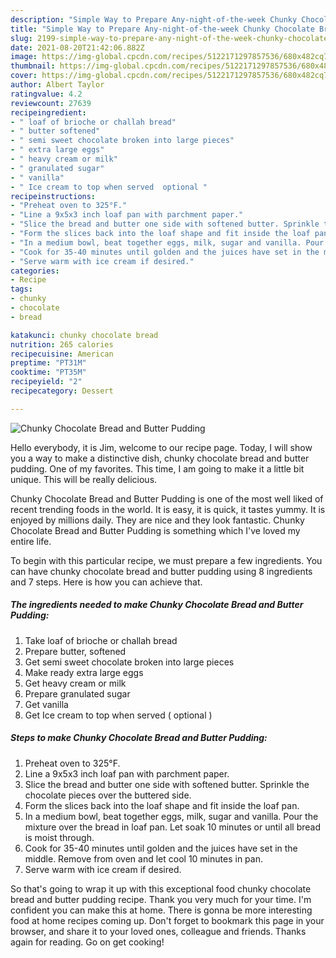 ```yaml
---
description: "Simple Way to Prepare Any-night-of-the-week Chunky Chocolate Bread and Butter Pudding"
title: "Simple Way to Prepare Any-night-of-the-week Chunky Chocolate Bread and Butter Pudding"
slug: 2199-simple-way-to-prepare-any-night-of-the-week-chunky-chocolate-bread-and-butter-pudding
date: 2021-08-20T21:42:06.882Z
image: https://img-global.cpcdn.com/recipes/5122171297857536/680x482cq70/chunky-chocolate-bread-and-butter-pudding-recipe-main-photo.jpg
thumbnail: https://img-global.cpcdn.com/recipes/5122171297857536/680x482cq70/chunky-chocolate-bread-and-butter-pudding-recipe-main-photo.jpg
cover: https://img-global.cpcdn.com/recipes/5122171297857536/680x482cq70/chunky-chocolate-bread-and-butter-pudding-recipe-main-photo.jpg
author: Albert Taylor
ratingvalue: 4.2
reviewcount: 27639
recipeingredient:
- " loaf of brioche or challah bread"
- " butter softened"
- " semi sweet chocolate broken into large pieces"
- " extra large eggs"
- " heavy cream or milk"
- " granulated sugar"
- " vanilla"
- " Ice cream to top when served  optional "
recipeinstructions:
- "Preheat oven to 325°F."
- "Line a 9x5x3 inch loaf pan with parchment paper."
- "Slice the bread and butter one side with softened butter. Sprinkle the chocolate pieces over the buttered side."
- "Form the slices back into the loaf shape and fit inside the loaf pan."
- "In a medium bowl, beat together eggs, milk, sugar and vanilla. Pour the mixture over the bread in loaf pan. Let soak 10 minutes or until all bread is moist through."
- "Cook for 35-40 minutes until golden and the juices have set in the middle. Remove from oven and let cool 10 minutes in pan."
- "Serve warm with ice cream if desired."
categories:
- Recipe
tags:
- chunky
- chocolate
- bread

katakunci: chunky chocolate bread 
nutrition: 265 calories
recipecuisine: American
preptime: "PT31M"
cooktime: "PT35M"
recipeyield: "2"
recipecategory: Dessert

---
```



![Chunky Chocolate Bread and Butter Pudding](https://img-global.cpcdn.com/recipes/5122171297857536/680x482cq70/chunky-chocolate-bread-and-butter-pudding-recipe-main-photo.jpg)

Hello everybody, it is Jim, welcome to our recipe page. Today, I will show you a way to make a distinctive dish, chunky chocolate bread and butter pudding. One of my favorites. This time, I am going to make it a little bit unique. This will be really delicious.

Chunky Chocolate Bread and Butter Pudding is one of the most well liked of recent trending foods in the world. It is easy, it is quick, it tastes yummy. It is enjoyed by millions daily. They are nice and they look fantastic. Chunky Chocolate Bread and Butter Pudding is something which I've loved my entire life.




To begin with this particular recipe, we must prepare a few ingredients. You can have chunky chocolate bread and butter pudding using 8 ingredients and 7 steps. Here is how you can achieve that.

<!--inarticleads1-->

##### The ingredients needed to make Chunky Chocolate Bread and Butter Pudding:

1. Take  loaf of brioche or challah bread
1. Prepare  butter, softened
1. Get  semi sweet chocolate broken into large pieces
1. Make ready  extra large eggs
1. Get  heavy cream or milk
1. Prepare  granulated sugar
1. Get  vanilla
1. Get  Ice cream to top when served ( optional )




<!--inarticleads2-->

##### Steps to make Chunky Chocolate Bread and Butter Pudding:

1. Preheat oven to 325°F.
1. Line a 9x5x3 inch loaf pan with parchment paper.
1. Slice the bread and butter one side with softened butter. Sprinkle the chocolate pieces over the buttered side.
1. Form the slices back into the loaf shape and fit inside the loaf pan.
1. In a medium bowl, beat together eggs, milk, sugar and vanilla. Pour the mixture over the bread in loaf pan. Let soak 10 minutes or until all bread is moist through.
1. Cook for 35-40 minutes until golden and the juices have set in the middle. Remove from oven and let cool 10 minutes in pan.
1. Serve warm with ice cream if desired.




So that's going to wrap it up with this exceptional food chunky chocolate bread and butter pudding recipe. Thank you very much for your time. I'm confident you can make this at home. There is gonna be more interesting food at home recipes coming up. Don't forget to bookmark this page in your browser, and share it to your loved ones, colleague and friends. Thanks again for reading. Go on get cooking!
